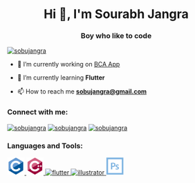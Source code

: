 <h1 align="center">Hi 👋, I'm Sourabh Jangra</h1>
<h3 align="center">Boy who like to code</h3>

<p align="left"> <a href="https://twitter.com/sobujangra" target="blank"><img src="https://img.shields.io/twitter/follow/sobujangra?logo=twitter&style=for-the-badge" alt="sobujangra" /></a> </p>

- 🔭 I’m currently working on [BCA App](https://play.google.com/store/apps/details?id=com.bca.panjabuniversity)

- 🌱 I’m currently learning **Flutter**

- 📫 How to reach me **sobujangra@gmail.com**

<h3 align="left">Connect with me:</h3>
<p align="left">
<a href="https://twitter.com/sobujangra" target="blank"><img align="center" src="https://cdn.jsdelivr.net/npm/simple-icons@v3/icons/twitter.svg" alt="sobujangra" height="30" width="40" /></a>
<a href="https://fb.com/sobujangra" target="blank"><img align="center" src="https://cdn.jsdelivr.net/npm/simple-icons@3.0.1/icons/facebook.svg" alt="sobujangra" height="30" width="40" /></a>
<a href="https://instagram.com/sobujangra" target="blank"><img align="center" src="https://cdn.jsdelivr.net/npm/simple-icons@3.0.1/icons/instagram.svg" alt="sobujangra" height="30" width="40" /></a>
</p>

<h3 align="left">Languages and Tools:</h3>
<p align="left"> <a href="https://www.cprogramming.com/" target="_blank"> <img src="https://raw.githubusercontent.com/devicons/devicon/master/icons/c/c-original.svg" alt="c" width="40" height="40"/> </a> <a href="https://www.w3schools.com/cpp/" target="_blank"> <img src="https://raw.githubusercontent.com/devicons/devicon/master/icons/cplusplus/cplusplus-original.svg" alt="cplusplus" width="40" height="40"/> </a> <a href="https://flutter.dev" target="_blank"> <img src="https://www.vectorlogo.zone/logos/flutterio/flutterio-icon.svg" alt="flutter" width="40" height="40"/> </a> <a href="https://www.adobe.com/in/products/illustrator.html" target="_blank"> <img src="https://www.vectorlogo.zone/logos/adobe_illustrator/adobe_illustrator-icon.svg" alt="illustrator" width="40" height="40"/> </a> <a href="https://www.photoshop.com/en" target="_blank"> <img src="https://raw.githubusercontent.com/devicons/devicon/master/icons/photoshop/photoshop-line.svg" alt="photoshop" width="40" height="40"/> </a> </p>
